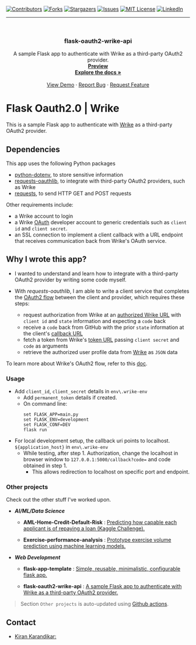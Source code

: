 <div id="top"></div>

[![Contributors][contributors-shield]][contributors-url]
[![Forks][forks-shield]][forks-url]
[![Stargazers][stars-shield]][stars-url]
[![Issues][issues-shield]][issues-url]
[![MIT License][license-shield]][license-url]
[![LinkedIn][linkedin-shield]][linkedin-url]

[contributors-shield]: https://img.shields.io/github/contributors/kiran-karandikar/flask-oauth2-wrike-api?style=for-the-badge
[contributors-url]: https://github.com/Kiran-Karandikar/flask-oauth2-wrike-api/graphs/contributors
[forks-shield]: https://img.shields.io/github/forks/Kiran-Karandikar/flask-oauth2-wrike-api?style=for-the-badge
[forks-url]: https://github.com/Kiran-Karandikar/flask-oauth2-wrike-api/network
[stars-shield]: https://img.shields.io/github/stars/Kiran-Karandikar/flask-oauth2-wrike-api?style=for-the-badge
[stars-url]: https://github.com/Kiran-Karandikar/flask-oauth2-wrike-api/stargazers
[issues-shield]: https://img.shields.io/github/issues/Kiran-Karandikar/flask-oauth2-wrike-api?style=for-the-badge
[issues-url]: https://github.com/Kiran-Karandikar/flask-oauth2-wrike-api/issues
[license-shield]: https://img.shields.io/github/license/Kiran-Karandikar/flask-oauth2-wrike-api?style=for-the-badge
[license-url]: https://github.com/Kiran-Karandikar/flask-oauth2-wrike-api/blob/master/LICENSE
[linkedin-shield]: https://img.shields.io/badge/-LinkedIn-black.svg?style=for-the-badge&logo=linkedin&colorB=555
[linkedin-url]: https://linkedin.com/in/kiran-karandikar

---

<!-- PROJECT LOGO -->
<br />
<div align="center">
<h3 align="center">flask-oauth2-wrike-api</h3>
  <p align="center">
    A sample Flask app to authenticate with Wrike as a third-party OAuth2 provider.    
    <br />    
    <a href="https://kiran-karandikar.github.io/flask-oauth2-wrike-api"><strong>Preview</strong></a>
    <br />
    <a href="https://github.com/kiran-karandikar/flask-oauth2-wrike-api"><strong>Explore the docs »</strong></a>
    <br />
    <br />
    <a href="https://github.com/kiran-karandikar/flask-oauth2-wrike-api">View Demo</a>
    ·
    <a href="https://github.com/kiran-karandikar/flask-oauth2-wrike-api/issues">Report Bug</a>
    ·
    <a href="https://github.com/kiran-karandikar/flask-oauth2-wrike-api/issues">Request Feature</a>
  </p>
</div>

<!-- BADGES.MD Finish -->
<!-- BADGES.MD Finish -->
# Flask Oauth2.0 | Wrike

This is a sample Flask app to authenticate with [Wrike](http://wrike.com) as
a third-party OAuth2 provider.

## Dependencies

This app uses the following Python packages

+ [python-dotenv](https://pypi.org/project/python-dotenv/), to store sensitive
  information
+ [requests-oauthlib](https://github.com/requests/requests-oauthlib), to
  integrate with
  third-party OAuth2 providers, such as Wrike
+ [requests](https://github.com/psf/requests), to send HTTP GET and POST
  requests

Other requirements include:

+ a Wrike account to login
+ a Wrike [OAuth](https://developers.wrike.com/oauth-20-authorization/)
  developer account to
  generic credentials such as `client id` and `client secret`.
+ an SSL connection to implement a client callback with a URL endpoint that
  receives communication back from Wrike's OAuth service.

## Why I wrote this app?

+ I wanted to understand and learn how to integrate with a third-party OAuth2
  provider by writing some code myself.

+ With _requests-oauthlib_, I am able to write a client service that completes
  the [OAuth2 flow](https://oauthlib.readthedocs.io/en/latest/oauth2/clients/webapplicationclient.html)
  between the client and provider, which requires these steps:
	
	- request authorization from Wrike at
	  an [authorized Wrike URL](https://login.wrike.com/oauth2/authorize/v4)
	  with `client id` and `state` information and expecting a `code` back
	- receive a `code` back from GitHub with the prior `state` information at
	  the
	  client's [callback URL](http://example.com/callback)
	- fetch a token from
	  Wrike's [token URL](https://login.wrike.com/oauth2/token)
	  passing `client secret` and `code` as arguments
	- retrieve the authorized user profile data
	  from [Wrike](https://www.wrike.com/api/v4/contacts?me=true) as `JSON` data

To learn more about Wrike's OAuth2 flow, refer to
this [doc](https://developers.wrike.com/oauth-20-authorization/).

### Usage

- Add `client_id`, `client_secret` details in `env\.wrike-env`
	- Add `permanent_token` details if created.
	- On command line:
	  ```shell
	  set FLASK_APP=main.py 
	  set FLASK_ENV=development
	  set FLASK_CONF=DEV 
	  flask run
	  ```
- For local development setup, the callback uri points to
  localhost. `${application_host}` in `env\.wrike-env`
	- While testing, after step 1. Authorization, change the localhost in
	  browser
	  window to `127.0.0.1:5000/callback?code=` and code obtained in step 1.
		- This allows redirection to localhost on specific port and endpoint.











### Other projects

Check out the other stuff I've worked upon.

- **_AI/ML/Data Science_**

  - **AML-Home-Credit-Default-Risk** : [Predicting how capable each applicant is of repaying a loan \(Kaggle Challenge\).](https://github.com/Kiran-Karandikar/AML-Home-Credit-Default-Risk)

  - **Exercise-performance-analysis** : [Prototype exercise volume prediction using machine learning models.](https://github.com/Kiran-Karandikar/Exercise-performance-analysis)

- **_Web Development_**

  - **flask-app-template** : [Simple, reusable, minimalistic, configurable flask app.](https://github.com/Kiran-Karandikar/flask-app-template)

  - **flask-oauth2-wrike-api** : [A sample Flask app to authenticate with Wrike as a third-party OAuth2 provider.](https://github.com/Kiran-Karandikar/flask-oauth2-wrike-api)

> Section `Other projects` is auto-updated using [Github actions](https://github.com/features/actions).

<!-- CONTACT -->

## Contact

- [Kiran Karandikar:](mailto:connect.funnel.github@kirankarandikar.com)


